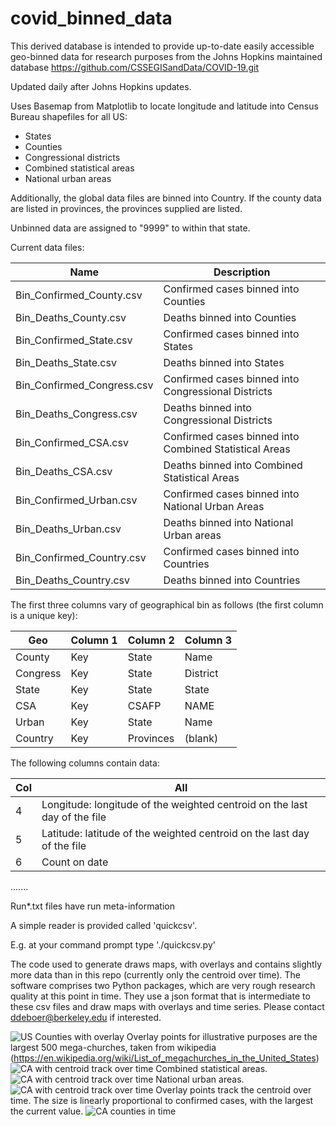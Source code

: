 # covid_binned_data


This derived database is intended to provide up-to-date easily accessible geo-binned data for research purposes from the Johns Hopkins maintained database
https://github.com/CSSEGISandData/COVID-19.git

Updated daily after Johns Hopkins updates.

Uses Basemap from Matplotlib to locate longitude and latitude into Census Bureau shapefiles for all US:
* States
* Counties
* Congressional districts
* Combined statistical areas
* National urban areas

Additionally, the global data files are binned into Country.  If the county data are listed in provinces,
the provinces supplied are listed.

Unbinned data are assigned to "9999" to within that state.

Current data files:

Name                       | Description
---------------------------|----------------------
Bin_Confirmed_County.csv   | Confirmed cases binned into Counties
Bin_Deaths_County.csv      | Deaths binned into Counties
Bin_Confirmed_State.csv    | Confirmed cases binned into States
Bin_Deaths_State.csv       | Deaths binned into States
Bin_Confirmed_Congress.csv | Confirmed cases binned into Congressional Districts
Bin_Deaths_Congress.csv    | Deaths binned into Congressional Districts
Bin_Confirmed_CSA.csv      | Confirmed cases binned into Combined Statistical Areas
Bin_Deaths_CSA.csv         | Deaths binned into Combined Statistical Areas
Bin_Confirmed_Urban.csv    | Confirmed cases binned into National Urban Areas
Bin_Deaths_Urban.csv       | Deaths binned into National Urban areas
Bin_Confirmed_Country.csv  | Confirmed cases binned into Countries
Bin_Deaths_Country.csv     | Deaths binned into Countries

The first three columns vary of geographical bin as follows (the first column is a unique key):

Geo      | Column 1 |Column 2   | Column 3
---------|----------|-----------|---------
County   | Key      | State     | Name
Congress | Key      | State     | District
State    | Key      | State     | State
CSA      | Key      | CSAFP     | NAME
Urban    | Key      | State     | Name
Country  | Key      | Provinces | (blank)

The following columns contain data:

Col | All
----|------
4   | Longitude:  longitude of the weighted centroid on the last day of the file
5   | Latitude:  latitude of the weighted centroid on the last day of the file
6   | Count on date
.......


Run*.txt files have run meta-information

A simple reader is provided called 'quickcsv'.

E.g. at your command prompt type './quickcsv.py'

The code used to generate draws maps, with overlays and contains slightly more data than in this repo
(currently only the centroid over time).  The software comprises two Python packages, which are very rough
research quality at this point in time.  They use a json format that is intermediate to these csv files and
draw maps with overlays and time series.
Please contact ddeboer@berkeley.edu if interested.


![US Counties with overlay](https://astro.berkeley.edu/~ddeboer/uswithmega.png)
Overlay points for illustrative purposes are the largest 500 mega-churches, taken from wikipedia (https://en.wikipedia.org/wiki/List_of_megachurches_in_the_United_States)
![CA with centroid track over time](https://astro.berkeley.edu/~ddeboer/CSA_200411.png)
Combined statistical areas.
![CA with centroid track over time](https://astro.berkeley.edu/~ddeboer/Urban_200412.png)
National urban areas.
![CA with centroid track over time](https://astro.berkeley.edu/~ddeboer/CA_track.png)
Overlay points track the centroid over time.  The size is linearly proportional to confirmed cases, with the largest the current value.
![CA counties in time](https://astro.berkeley.edu/~ddeboer/CA_County-4_10_20.png)
